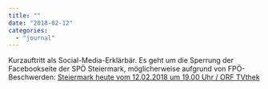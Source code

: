 ```yaml
---
title: ""
date: "2018-02-12"
categories: 
  - "journal"
---
```


Kurzauftritt als Social-Media-Erklärbär. Es geht um die Sperrung der Facebookseite der SPÖ Steiermark, möglicherweise aufgrund von FPÖ-Beschwerden: [Steiermark heute vom 12.02.2018 um 19.00 Uhr / ORF TVthek](http://tvthek.orf.at/profile/Steiermark-heute/70020)
